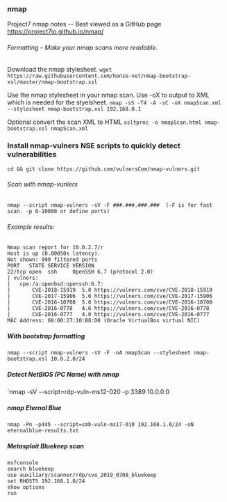 ### nmap
 Project7 nmap notes -- Best viewed as a GitHub page  https://project7io.github.io/nmap/

###### Formatting - Make your nmap scans more readable.
Download the nmap stylesheet.
`wget https://raw.githubusercontent.com/honze-net/nmap-bootstrap-xsl/master/nmap-bootstrap.xsl`

Use the nmap stylesheet in your nmap scan. Use -oX to output to XML which is needed for the styelsheet.
`nmap -sS -T4 -A -sC -oX nmapScan.xml --stylesheet nmap-bootstrap.xsl 192.168.0.1`

Optional convert the scan XML to HTML
`xsltproc -o nmapScan.html nmap-bootstrap.xsl nmapScan.xml`

### Install nmap-vulners NSE scripts to quickly detect vulnerabilities

`cd && git clone https://github.com/vulnersCom/nmap-vulners.git`

###### Scan with nmap-vunlers
`nmap --script nmap-vulners -sV -F ###.###.###.###  (-F is for fast scan. -p 0-10000 or define ports)`

###### Example results:
```
Nmap scan report for 10.0.2.7/r
Host is up (0.00050s latency).
Not shown: 999 filtered ports
PORT   STATE SERVICE VERSION
22/tcp open  ssh     OpenSSH 6.7 (protocol 2.0)
| vulners: 
|   cpe:/a:openbsd:openssh:6.7: 
|     	CVE-2018-15919	5.0	https://vulners.com/cve/CVE-2018-15919
|     	CVE-2017-15906	5.0	https://vulners.com/cve/CVE-2017-15906
|     	CVE-2016-10708	5.0	https://vulners.com/cve/CVE-2016-10708
|     	CVE-2016-0778	4.6	https://vulners.com/cve/CVE-2016-0778
|_    	CVE-2016-0777	4.0	https://vulners.com/cve/CVE-2016-0777
MAC Address: 08:00:27:10:B8:D0 (Oracle VirtualBox virtual NIC)
```
##### With bootstrap formatting
`nmap --script nmap-vulners -sV -F -oA nmapScan --stylesheet nmap-bootstrap.xsl 10.0.2.0/24`

##### Detect NetBIOS (PC Name) with nmap
`nmap -sV --script=rdp-vuln-ms12-020 -p 3389 10.0.0.0

##### nmap Eternal Blue
`nmap -Pn -p445 --script=smb-vuln-ms17-010 192.168.1.0/24 -oN eternalblue-results.txt`

##### Metasploit Bluekeep scan
```
msfconsole
search bluekeep
use auxiliary/scanner/rdp/cve_2019_0708_bluekeep
set RHOSTS 192.168.1.0/24
show options
run
```


